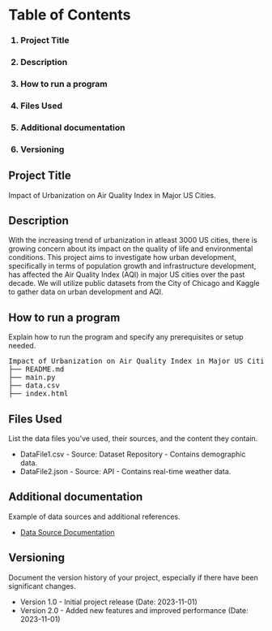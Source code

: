 **<h1>Table of Contents</h1>**
<ol>
  <h3><li>Project Title</li></h3>
   <h3><li>Description</li></h3>
   <h3><li>How to run a program</li></h3>
   <h3><li>Files Used</li></h3>
  <h3> <li>Additional documentation</li></h3>
   <h3><li>Versioning</li></h3>
</ol>
<h2 id="Project Title">Project Title</h2>
<p>Impact of Urbanization on Air Quality Index in Major US Cities.</p>
<h2 id="Description">Description</h2>
<p>With the increasing trend of urbanization in atleast 3000 US cities, there is growing concern about its impact on the quality of life and environmental conditions. This project aims to investigate how urban development, specifically in terms of population growth and infrastructure development, has affected the Air Quality Index (AQI) in major US cities over the past decade. We will utilize public datasets from the City of Chicago and Kaggle to gather data on urban development and AQI.</p>
<h2 id="How to run a program">How to run a program</h2>
<p>Explain how to run the program and specify any prerequisites or setup needed.</p>
<pre>
Impact of Urbanization on Air Quality Index in Major US Cities/
├── README.md
├── main.py
├── data.csv
├── index.html
</pre>
<h2 id="Files Used">Files Used</h2>
<p>List the data files you've used, their sources, and the content they contain.</p>
<ul>
    <li>DataFile1.csv - Source: Dataset Repository - Contains demographic data.</li>
    <li>DataFile2.json - Source: API - Contains real-time weather data.</li>
</ul>
<h2 id="Additional documentation">Additional documentation</h2>
<p>Example of data sources and additional references.</p>
<ul>
    <li><a href="https://example.com/data-source">Data Source Documentation</a></li>
</ul>
<h2 id="Versioning">Versioning</h2>
<p>Document the version history of your project, especially if there have been significant changes.</p>
<ul>
    <li>Version 1.0 - Initial project release (Date: 2023-11-01)</li>
    <li>Version 2.0 - Added new features and improved performance (Date: 2023-11-01)</li>
</ul>
